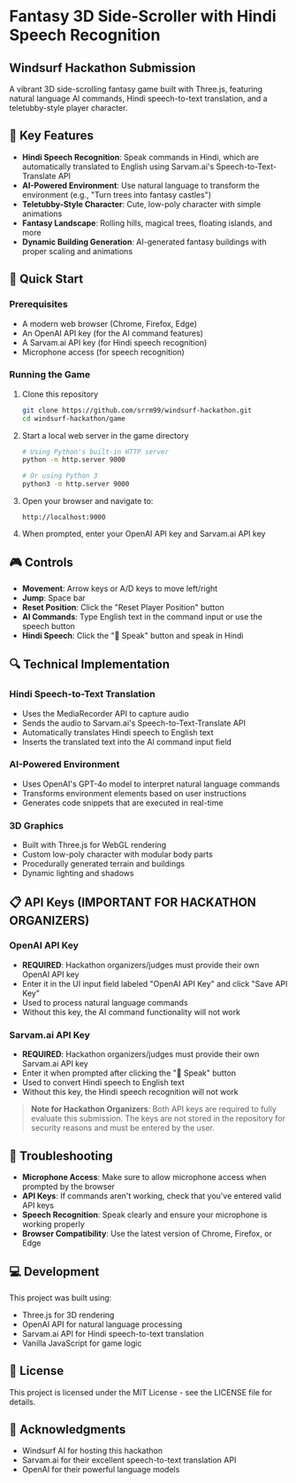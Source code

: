 # Fantasy 3D Side-Scroller with Hindi Speech Recognition

## Windsurf Hackathon Submission

A vibrant 3D side-scrolling fantasy game built with Three.js, featuring natural language AI commands, Hindi speech-to-text translation, and a teletubby-style player character.

<!-- Add a screenshot of your game here if available -->

## 🌟 Key Features

- **Hindi Speech Recognition**: Speak commands in Hindi, which are automatically translated to English using Sarvam.ai's Speech-to-Text-Translate API
- **AI-Powered Environment**: Use natural language to transform the environment (e.g., "Turn trees into fantasy castles")
- **Teletubby-Style Character**: Cute, low-poly character with simple animations
- **Fantasy Landscape**: Rolling hills, magical trees, floating islands, and more
- **Dynamic Building Generation**: AI-generated fantasy buildings with proper scaling and animations

## 🚀 Quick Start

### Prerequisites
- A modern web browser (Chrome, Firefox, Edge)
- An OpenAI API key (for the AI command features)
- A Sarvam.ai API key (for Hindi speech recognition)
- Microphone access (for speech recognition)

### Running the Game

1. Clone this repository
   ```bash
   git clone https://github.com/srrm99/windsurf-hackathon.git
   cd windsurf-hackathon/game
   ```

2. Start a local web server in the game directory
   ```bash
   # Using Python's built-in HTTP server
   python -m http.server 9000
   
   # Or using Python 3
   python3 -m http.server 9000
   ```

3. Open your browser and navigate to:
   ```
   http://localhost:9000
   ```

4. When prompted, enter your OpenAI API key and Sarvam.ai API key

## 🎮 Controls

- **Movement**: Arrow keys or A/D keys to move left/right
- **Jump**: Space bar
- **Reset Position**: Click the "Reset Player Position" button
- **AI Commands**: Type English text in the command input or use the speech button
- **Hindi Speech**: Click the "🎤 Speak" button and speak in Hindi

## 🔍 Technical Implementation

### Hindi Speech-to-Text Translation
- Uses the MediaRecorder API to capture audio
- Sends the audio to Sarvam.ai's Speech-to-Text-Translate API
- Automatically translates Hindi speech to English text
- Inserts the translated text into the AI command input field

### AI-Powered Environment
- Uses OpenAI's GPT-4o model to interpret natural language commands
- Transforms environment elements based on user instructions
- Generates code snippets that are executed in real-time

### 3D Graphics
- Built with Three.js for WebGL rendering
- Custom low-poly character with modular body parts
- Procedurally generated terrain and buildings
- Dynamic lighting and shadows

## 📋 API Keys (IMPORTANT FOR HACKATHON ORGANIZERS)

### OpenAI API Key
- **REQUIRED**: Hackathon organizers/judges must provide their own OpenAI API key
- Enter it in the UI input field labeled "OpenAI API Key" and click "Save API Key"
- Used to process natural language commands
- Without this key, the AI command functionality will not work

### Sarvam.ai API Key
- **REQUIRED**: Hackathon organizers/judges must provide their own Sarvam.ai API key
- Enter it when prompted after clicking the "🎤 Speak" button
- Used to convert Hindi speech to English text
- Without this key, the Hindi speech recognition will not work

> **Note for Hackathon Organizers**: Both API keys are required to fully evaluate this submission. The keys are not stored in the repository for security reasons and must be entered by the user.

## 🔧 Troubleshooting

- **Microphone Access**: Make sure to allow microphone access when prompted by the browser
- **API Keys**: If commands aren't working, check that you've entered valid API keys
- **Speech Recognition**: Speak clearly and ensure your microphone is working properly
- **Browser Compatibility**: Use the latest version of Chrome, Firefox, or Edge

## 💻 Development

This project was built using:
- Three.js for 3D rendering
- OpenAI API for natural language processing
- Sarvam.ai API for Hindi speech-to-text translation
- Vanilla JavaScript for game logic

## 📝 License

This project is licensed under the MIT License - see the LICENSE file for details.

## 🙏 Acknowledgments

- Windsurf AI for hosting this hackathon
- Sarvam.ai for their excellent speech-to-text translation API
- OpenAI for their powerful language models

